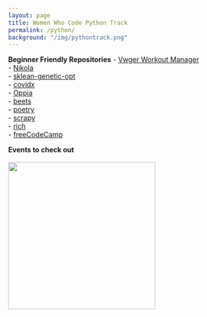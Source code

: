 ```yaml
---
layout: page
title: Women Who Code Python Track
permalink: /python/
background: "/img/pythontrack.png"
---
```


<b>Beginner Friendly Repositories</b> - [Vwger Workout Manager](https://github.com/wger-project/wger)<br/> - [Nikola](https://getnikola.com/)<br/> - [sklean-genetic-opt](https://sklearn-genetic-opt.readthedocs.io/en/latest/)<br/> - [covidx](https://www.covidsos.net/website/home.html)<br/> - [Oppia](https://github.com/oppia/oppia)<br/> - [beets](https://github.com/beetbox/beets)<br/> - [poetry](https://github.com/python-poetry/poetry)<br/> - [scrapy](https://github.com/scrapy/scrapy)<br/> - [rich](https://github.com/willmcgugan/rich)<br/> - [freeCodeCamp](https://github.com/freeCodeCamp/freeCodeCamp)<br/>

<b>Events to check out </b>
<br>
<br>
<img src = "{{site.baseurl}}/img/event.png" width="300" height="300">

